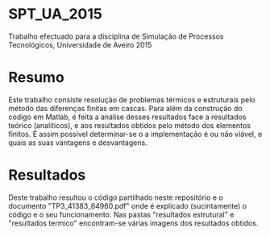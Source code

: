 # SPT_UA_2015
Trabalho efectuado para a disciplina de Simulação de Processos Tecnológicos, Universidade de Aveiro 2015

# Resumo

Este trabalho consiste resolução de problemas térmicos e estruturais pelo método das diferenças finitas em cascas.
Para além da construção do código em Matlab, é feita a análise desses resultados face a resultados teórico (analíticos), e aos resultados obtidos pelo método dos elementos finitos.
É assim possível determinar-se o a implementação é ou não viável, e quais as suas vantagens e desvantagens.

# Resultados

Deste trabalho resultou o código partilhado neste repositório e o documento "TP3_41383_64960.pdf" onde é explicado (sucintamente) o código e o seu funcionamento.
Nas pastas "resultados estrutural" e "resultados termico" encontram-se várias imagens dos resultados obtidos. 
